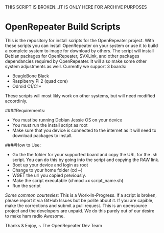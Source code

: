 THIS SCRIPT IS BROKEN...IT IS ONLY HERE FOR ARCHIVE PURPOSES

OpenRepeater Build Scripts
=======
This is the repository for install scripts for the OpenRepeater project. With these scripts you can install OpenRepeater on your system or use it to build a complete system to image for download by others. The script will install Debian packages for OpenRepeater, SVXLink, and other packages dependancies required by OpenRepeater. It will also make some other system adjustments as well. Currently we support 3 boards:
* BeagleBone Black
* Raspiberry Pi 2 (quad core)
* Odroid C1/C1+

These scripts will most likly work on other systems, but will need modified accordinly.

####Requirements: 
* You must be running Debian Jessie OS on your device
* You must run the install script as root
* Make sure that you device is connected to the internet as it will need to download packages to install.

####How to Use: 
* Go the the folder for your supported board and copy the URL for the .sh script. You can do this by going into the script and copying the RAW link.
* Boot up your device and login as root
* Change to your home folder (cd ~)
* WGET the url you copied previously.
* Make the script executable (chmod +x script_name.sh)
* Run the script

*Some common courtesies:* This is a Work-In-Progress. If a script is broken, please report it via GitHub Issues but be polite about it. If you are capible, make the corrections and submit a pull request. This is an opensource project and the developers are unpaid. We do this purely out of our desire to make ham radio Awesome.

Thanks & Enjoy,
~ The OpenRepeater Dev Team
